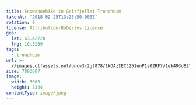 ```yaml
---
title: Snowshoehike to Geitfjellet Trondheim
takenAt: '2018-02-25T13:25:50.000Z'
rotation: 0
license: Attribution-NoDerivs License
geo:
  lat: 63.42728
  lng: 10.3239
tags:
  - trondheim
url: >-
  //images.ctfassets.net/bncv3c2gt878/1kDAzIECJ251unP1s02RF7/1eb493d8271487a2be766e74ad8233c4/snowshoehike-to-geitfjellet-trondheim_40437446562_o
size: 7893807
image:
  width: 3006
  height: 5344
contentType: image/jpeg
---
```


